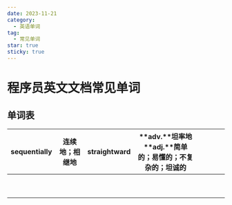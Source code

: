 ```yaml
---
date: 2023-11-21
category:
  - 英语单词
tag:
  - 常见单词
star: true
sticky: true
---
```


# 程序员英文文档常见单词

## 单词表

| sequentially | 连续地；相继地 | straightward | **adv.**坦率地 <br />**adj.**简单的；易懂的；不复杂的；坦诚的 |      |      |      |      |
| ------------ | -------------- | ------------ | ------------------------------------------------------------ | ---- | ---- | ---- | ---- |
|              |                |              |                                                              |      |      |      |      |
|              |                |              |                                                              |      |      |      |      |
|              |                |              |                                                              |      |      |      |      |
|              |                |              |                                                              |      |      |      |      |
|              |                |              |                                                              |      |      |      |      |
|              |                |              |                                                              |      |      |      |      |
|              |                |              |                                                              |      |      |      |      |
|              |                |              |                                                              |      |      |      |      |
|              |                |              |                                                              |      |      |      |      |

